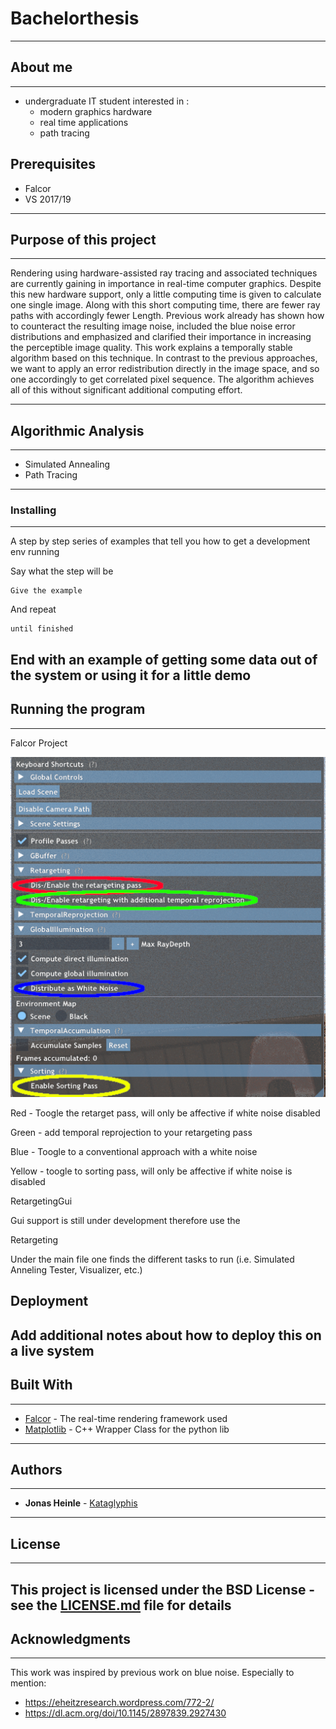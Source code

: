 # Bachelorthesis

--------
## About me
--------
 - undergraduate IT student interested in :
    - modern graphics hardware
    - real time applications 
    - path tracing

## Prerequisites

- Falcor 
- VS 2017/19

--------------------------
## Purpose of this project
--------------------------
Rendering using hardware-assisted ray tracing and associated techniques are currently gaining in importance in real-time computer graphics.
Despite this new hardware support, only a little computing time is given to calculate one
single image. Along with this short computing time, there are fewer ray paths with accordingly fewer
Length. Previous work already has shown how to counteract the resulting image noise,
included the blue noise error distributions and emphasized and clarified their importance in increasing the perceptible image quality.
This work explains a temporally stable algorithm based on this technique. In contrast to the previous approaches, we want to apply an error redistribution directly in the image space, and so one accordingly to get correlated pixel sequence. The algorithm achieves all of this without significant additional computing effort.
 
--------------------
## Algorithmic Analysis
--------------------
- Simulated Annealing
- Path Tracing

--------------------
### Installing
--------------------
A step by step series of examples that tell you how to get a development env running

Say what the step will be

```
Give the example
```

And repeat

```
until finished
```

End with an example of getting some data out of the system or using it for a little demo
--------------------
## Running the program
--------------------
Falcor Project

![Get your shit together ... link your pictures right Jonas](Bilder/Anleitung.png?raw=true "UI")

Red - Toogle the retarget pass, will only be affective if white noise disabled

Green - add temporal reprojection to your retargeting pass 

Blue - Toogle to a conventional approach with a white noise 

Yellow - toogle to sorting pass, will only be affective if white noise is disabled 

RetargetingGui

Gui support is still under development therefore use the 

Retargeting

Under the main file one finds the different tasks to run (i.e. Simulated Anneling Tester, Visualizer, etc.) 

## Deployment

Add additional notes about how to deploy this on a live system
--------------------
## Built With
--------------------
* [Falcor](https://developer.nvidia.com/falcor) - The real-time rendering framework used
* [Matplotlib](https://github.com/lava/matplotlib-cpp) - C++ Wrapper Class for the python lib
--------------------
## Authors
--------------------
* **Jonas Heinle** - [Kataglyphis](https://github.com/Kataglyphis)
--------------------
## License
--------------------
This project is licensed under the BSD License - see the [LICENSE.md](LICENSE.md) file for details
--------------------
## Acknowledgments
--------------------
This work was inspired by previous work on blue noise. Especially to mention:
* https://eheitzresearch.wordpress.com/772-2/
* https://dl.acm.org/doi/10.1145/2897839.2927430
